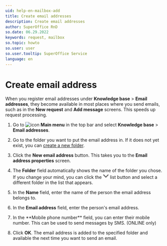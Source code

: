 ```yaml
---
uid: help-en-mailbox-add
title: Create email addresses
description: Create email addresses
author: SuperOffice RnD
so.date: 06.29.2022
keywords: request, mailbox
so.topic: howto
so.user: user
so.user.tooltip: SuperOffice Service
language: en
---
```


# Create email address

When you register email addresses under **Knowledge base** > **Email addresses**, they become available in most places where you send emails, such as in the **New request** and **Add message** screens. This speeds up request processing.

1. Go to ![icon][img2] **Main menu** in the top bar and select **Knowledge base** > **Email addresses**.

1. Go to the folder you want to put the email address in. If it does not yet exist, you can [create a new folder][1].

1. Click the **New email address** button. This takes you to the **Email address properties** screen.

1. The **Folder** field automatically shows the name of the folder you chose. If you change your mind, you can click the ![icon][img1] list button and select a different folder in the list that appears.

1. In the **Name** field, enter the name of the person the email address belongs to.

1. In the **Email address** field, enter the person's email address.

1. <!-- online --> In the **Mobile phone number** field, you can enter their mobile number. This can be used to send messages by SMS. (ONLINE only)

1. Click **OK**. The email address is added to the specified folder and available the next time you want to send an email.

<!-- Referenced links -->
[1]: manage-folders.md

<!-- Referenced images -->
[img1]: ../../../../../../common/icons/dropdown-arrow.png
[img2]: ../../../../media/icons/main-menu.png
